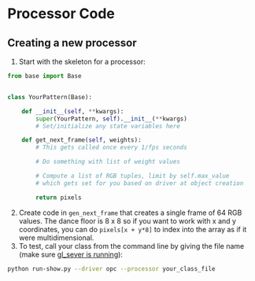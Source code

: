 # Processor Code

## Creating a new processor

1. Start with the skeleton for a processor:
```python
from base import Base


class YourPattern(Base):

    def __init__(self, **kwargs):
        super(YourPattern, self).__init__(**kwargs)
        # Set/initialize any state variables here

    def get_next_frame(self, weights):
        # This gets called once every 1/fps seconds

        # Do something with list of weight values

        # Compute a list of RGB tuples, limit by self.max_value
        # which gets set for you based on driver at object creation

        return pixels
```
2. Create code in `gen_next_frame` that creates a single frame of 64 RGB values.  The dance floor is 8 x 8 so if you want to work with x and y coordinates, you can do `pixels[x + y*8]` to index into the array as if it were multidimensional.
3. To test, call your class from the command line by giving the file name (make sure [gl_sever is running](https://github.com/garthwebb/dance-floor/blob/master/floor/README.md#running-the-code)):
```bash
python run-show.py --driver opc --processor your_class_file
```
